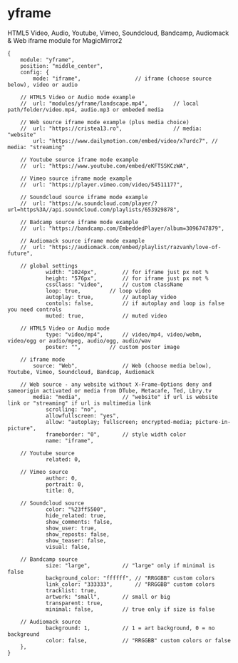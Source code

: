 # yframe

HTML5 Video, Audio, Youtube, Vimeo, Soundcloud, Bandcamp, Audiomack & Web iframe module for MagicMirror2

	{
		module: "yframe",
		position: "middle_center",
		config: {
			mode: "iframe",					// iframe (choose source below), video or audio

		// HTML5 Video or Audio mode example
		//	url: "modules/yframe/landscape.mp4",		// local path/folder/video.mp4, audio.mp3 or embeded media

		// Web source iframe mode example (plus media choice)
		//	url: "https://cristea13.ro",				// media: "website"
			url: "https://www.dailymotion.com/embed/video/x7urdc7",	// media: "streaming"

		// Youtube source iframe mode example
		//	url: "https://www.youtube.com/embed/eKFTSSKCzWA",

		// Vimeo source iframe mode example
		//	url: "https://player.vimeo.com/video/54511177",

		// Soundcloud source iframe mode example
		//	url: "https://w.soundcloud.com/player/?url=https%3A//api.soundcloud.com/playlists/653929878",

		// Badcamp source iframe mode example
		//	url: "https://bandcamp.com/EmbeddedPlayer/album=3096747879",

		// Audiomack source iframe mode example
		//	url: "https://audiomack.com/embed/playlist/razvanh/love-of-future",

		// global settings
				width: "1024px",		// for iframe just px not %
				height: "576px",		// for iframe just px not %
				cssClass: "video",		// custom className
				loop: true,			// loop video
				autoplay: true,			// autoplay video
				contols: false,			// if autoplay and loop is false you need controls
				muted: true,			// muted video

		// HTML5 Video or Audio mode
				type: "video/mp4",		// video/mp4, video/webm, video/ogg or audio/mpeg, audio/ogg, audio/wav
				poster: "",			// custom poster image

		// iframe mode
			source: "Web",				// Web (choose media below), Youtube, Vimeo, Soundcloud, Bandcap, Audiomack

		// Web source - any website without X-Frame-Options deny and sameorigin activated or media from DTube, Metacafe, Ted, Lbry.tv
			media: "media",				// "website" if url is website link or "streaming" if url is multimedia link
				scrolling: "no",
				allowfullscreen: "yes",
				allow: "autoplay; fullscreen; encrypted-media; picture-in-picture",
				frameborder: "0",		// style width color
				name: "iframe",

		// Youtube source
				related: 0,

		// Vimeo source
				author: 0,
				portrait: 0,
				title: 0,

		// Soundcloud source
				color: "%23ff5500",
				hide_related: true,
				show_comments: false,
				show_user: true,
				show_reposts: false,
				show_teaser: false,
				visual: false,

		// Bandcamp source
				size: "large",			// "large" only if minimal is false
				background_color: "ffffff",	// "RRGGBB" custom colors
				link_color: "333333",		// "RRGGBB" custom colors
				tracklist: true,
				artwork: "small",		// small or big
				transparent: true,
				minimal: false,			// true only if size is false

		// Audiomack source
				background: 1,			// 1 = art background, 0 = no background
				color: false,			// "RRGGBB" custom colors or false
		},
	}
